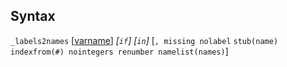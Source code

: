 ## Syntax

`_labels2names`
\[[varname](http://www.stata.com/help.cgi?varname)\]
_\[`if`\] \[`in`\]_ \[`, missing nolabel`
`stub(name) indexfrom(#) nointegers renumber namelist(names)`\]
